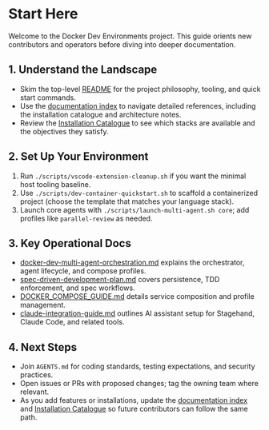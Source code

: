 # Start Here

Welcome to the Docker Dev Environments project. This guide orients new contributors and operators before diving into deeper documentation.

## 1. Understand the Landscape

- Skim the top-level [README](../README.md) for the project philosophy, tooling, and quick start commands.
- Use the [documentation index](README.md) to navigate detailed references, including the installation catalogue and architecture notes.
- Review the [Installation Catalogue](installation-catalogue.md) to see which stacks are available and the objectives they satisfy.

## 2. Set Up Your Environment

1. Run `./scripts/vscode-extension-cleanup.sh` if you want the minimal host tooling baseline.
2. Use `./scripts/dev-container-quickstart.sh` to scaffold a containerized project (choose the template that matches your language stack).
3. Launch core agents with `./scripts/launch-multi-agent.sh core`; add profiles like `parallel-review` as needed.

## 3. Key Operational Docs

- [docker-dev-multi-agent-orchestration.md](docker-dev-multi-agent-orchestration.md) explains the orchestrator, agent lifecycle, and compose profiles.
- [spec-driven-development-plan.md](spec-driven-development-plan.md) covers persistence, TDD enforcement, and spec workflows.
- [DOCKER_COMPOSE_GUIDE.md](DOCKER_COMPOSE_GUIDE.md) details service composition and profile management.
- [claude-integration-guide.md](claude-integration-guide.md) outlines AI assistant setup for Stagehand, Claude Code, and related tools.

## 4. Next Steps

- Join `AGENTS.md` for coding standards, testing expectations, and security practices.
- Open issues or PRs with proposed changes; tag the owning team where relevant.
- As you add features or installations, update the [documentation index](README.md) and [Installation Catalogue](installation-catalogue.md) so future contributors can follow the same path.
